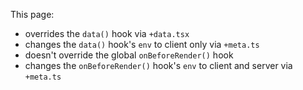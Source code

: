 This page:
* overrides the `data()` hook via `+data.tsx`
* changes the `data()` hook's `env` to client only via `+meta.ts`
* doesn't override the global `onBeforeRender()` hook
* changes the `onBeforeRender()` hook's `env` to client and server via `+meta.ts`
